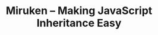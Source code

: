 ---
#
# Use the widgets beneath and the content will be
# inserted automagically in the webpage. To make
# this work, you have to use › layout: frontpage
#
layout: frontpage
title: "Miruken – Making JavaScript Inheritance Easy"
header:
   image_fullwidth: "header_drop.jpg"
widget-1:
    title: "Download MirukenJS"
    url: 'http://phlow.github.io/feeling-responsive/blog/'
    text: 'Miruken focuses on the challenges surrounding "Models" and "Controllers".  It does all the heavy lifting for object inheritance, properties, mapping, validation, and error handling.  Other frameworks like Angular have the "View" covered.  Miruken is a framework that embraces true object oriented javascript. It focuses on convention, composition, and aspect-oriented programming.'
    image: unsplash_9-302x182.jpg
widget-2:
    title: "Learn Miruken"
    url: 'http://miruken.github.io/documentation/'
    text: 'Learn more about how to use Miruken in your project with our documentation. There we will teach you about the various classes and modules that make up Miruken and how they work.'
    image: manual.png
widget-3:
    title: "Download Source Code"
    url: 'https://github.com/miruken/mirukenjs'
    text: '<em>MirukenJS</em> is an open source project. Grab a copy of our source code or clone it at GitHub and start using it in your project.'
    image: miruken-003.png
---